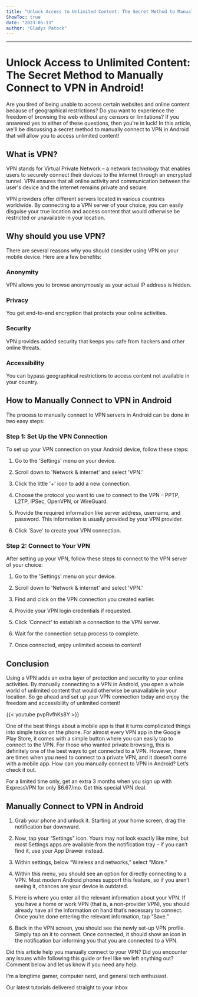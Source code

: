 ```yaml
---
title: "Unlock Access to Unlimited Content: The Secret Method to Manually Connect to VPN in Android!"
ShowToc: true 
date: "2023-05-13"
author: "Gladys Patock"
---
```

*****
# Unlock Access to Unlimited Content: The Secret Method to Manually Connect to VPN in Android!

Are you tired of being unable to access certain websites and online content because of geographical restrictions? Do you want to experience the freedom of browsing the web without any censors or limitations? If you answered yes to either of these questions, then you're in luck! In this article, we'll be discussing a secret method to manually connect to VPN in Android that will allow you to access unlimited content!

## What is VPN?

VPN stands for Virtual Private Network – a network technology that enables users to securely connect their devices to the internet through an encrypted tunnel. VPN ensures that all online activity and communication between the user's device and the internet remains private and secure.

VPN providers offer different servers located in various countries worldwide. By connecting to a VPN server of your choice, you can easily disguise your true location and access content that would otherwise be restricted or unavailable in your location.

## Why should you use VPN?

There are several reasons why you should consider using VPN on your mobile device. Here are a few benefits:

### Anonymity

VPN allows you to browse anonymously as your actual IP address is hidden.

### Privacy

You get end-to-end encryption that protects your online activities.

### Security

VPN provides added security that keeps you safe from hackers and other online threats.

### Accessibility

You can bypass geographical restrictions to access content not available in your country.

## How to Manually Connect to VPN in Android

The process to manually connect to VPN servers in Android can be done in two easy steps:

### Step 1: Set Up the VPN Connection

To set up your VPN connection on your Android device, follow these steps:

1. Go to the 'Settings' menu on your device.

2. Scroll down to 'Network & internet' and select 'VPN.'

3. Click the little '+' icon to add a new connection.

4. Choose the protocol you want to use to connect to the VPN – PPTP, L2TP, IPSec, OpenVPN, or WireGuard.

5. Provide the required information like server address, username, and password. This information is usually provided by your VPN provider.

6. Click 'Save' to create your VPN connection.

### Step 2: Connect to Your VPN

After setting up your VPN, follow these steps to connect to the VPN server of your choice:

1. Go to the 'Settings' menu on your device.

2. Scroll down to 'Network & internet' and select 'VPN.'

3. Find and click on the VPN connection you created earlier.

4. Provide your VPN login credentials if requested.

5. Click 'Connect' to establish a connection to the VPN server.

6. Wait for the connection setup process to complete.

7. Once connected, enjoy unlimited access to content!

## Conclusion

Using a VPN adds an extra layer of protection and security to your online activities. By manually connecting to a VPN in Android, you open a whole world of unlimited content that would otherwise be unavailable in your location. So go ahead and set up your VPN connection today and enjoy the freedom and accessibility of unlimited content!

{{< youtube pvpRvfhKs8Y >}} 



One of the best things about a mobile app is that it turns complicated things into simple tasks on the phone. For almost every VPN app in the Google Play Store, it comes with a simple button where you can easily tap to connect to the VPN. For those who wanted private browsing, this is definitely one of the best ways to get connected to a VPN. However, there are times when you need to connect to a private VPN, and it doesn’t come with a mobile app. How can you manually connect to VPN in Android? Let’s check it out.
 
For a limited time only, get an extra 3 months when you sign up with ExpressVPN for only $6.67/mo. Get this special VPN deal.
 
## Manually Connect to VPN in Android
 
1. Grab your phone and unlock it. Starting at your home screen, drag the notification bar downward.
 
2. Now, tap your “Settings” icon. Yours may not look exactly like mine, but most Settings apps are available from the notification tray – if you can’t find it, use your App Drawer instead.
 
3. Within settings, below “Wireless and networks,” select “More.”
 
4. Within this menu, you should see an option for directly connecting to a VPN. Most modern Android phones support this feature, so if you aren’t seeing it, chances are your device is outdated.
 
5. Here is where you enter all the relevant information about your VPN. If you have a home or work VPN (that is, a non-provider VPN), you should already have all the information on hand that’s necessary to connect. Once you’re done entering the relevant information, tap “Save.”
 
6. Back in the VPN screen, you should see the newly set-up VPN profile. Simply tap on it to connect. Once connected, it should show an icon in the notification bar informing you that you are connected to a VPN.
 
Did this article help you manually connect to your VPN? Did you encounter any issues while following this guide or feel like we left anything out? Comment below and let us know if you need any help.
 
I'm a longtime gamer, computer nerd, and general tech enthusiast.
 
Our latest tutorials delivered straight to your inbox





